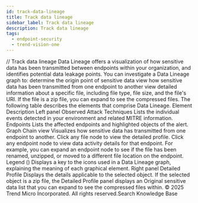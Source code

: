 ```yaml
---
id: track-data-lineage
title: Track data lineage
sidebar_label: Track data lineage
description: Track data lineage
tags:
  - endpoint-security
  - trend-vision-one
---
```


/*<![CDATA[*/ $('#title').html($('meta[name=map-description]').attr('content')); /*]]>*/ Track data lineage Data Lineage offers a visualization of how sensitive data has been transmitted between endpoints within your organization, and identifies potential data leakage points. You can investigate a Data Lineage graph to: determine the origin point of sensitive data view how sensitive data has been transmitted from one endpoint to another view detailed information about a specific file, including file type, file size, and the file's URI. If the file is a zip file, you can expand to see the compressed files. The following table describes the elements that comprise Data Lineage. Element Description Left panel Observed Attack Techniques Lists the individual events detected in your environment and related MITRE information. Endpoints Lists the affected endpoints and highlighted objects of the alert. Graph Chain view Visualizes how sensitive data has transmitted from one endpoint to another. Click any file node to view the detailed profile. Click any endpoint node to view data activity details for that endpoint. For example, you can expand an endpoint node to see if the file has been renamed, unzipped, or moved to a different file location on the endpoint. Legend () Displays a key to the icons used in a Data Lineage graph, explaining the meaning of each graphical element. Right panel Detailed Profile Displays the details applicable to the selected object. If the selected object is a zip file, the Detailed Profile panel displays an Original sensitive data list that you can expand to see the compressed files within. © 2025 Trend Micro Incorporated. All rights reserved.Search Knowledge Base